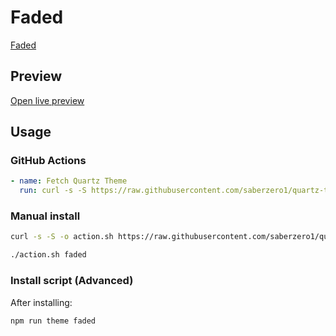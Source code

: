 # Faded

[Faded](#)

## Preview

[Open live preview](https://quartz-themes.github.io/faded/)

## Usage

### GitHub Actions

```yaml
- name: Fetch Quartz Theme
  run: curl -s -S https://raw.githubusercontent.com/saberzero1/quartz-themes/master/action.sh | bash -s -- faded
```

### Manual install

```bash
curl -s -S -o action.sh https://raw.githubusercontent.com/saberzero1/quartz-themes/master/action.sh

./action.sh faded
```

### Install script (Advanced)

After installing:

```bash
npm run theme faded
```
